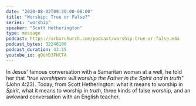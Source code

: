 ```yaml
---
date: "2020-08-02T09:30:00-08:00"
title: "Worship: True or False?"
series: "worship"
speaker: "Scott Hetherington"
type: message
podcast: https://arborchurch.com/podcast/worship-true-or-false.m4a
podcast_bytes: 32246106
podcast_duration: 43:15
youtube_id: gOohD3FHCTA
---
```


In Jesus' famous conversation with a Samaritan woman at a well, he told her that *"true worshipers will worship the Father in the Spirit and in truth"* (John 4:23). Today, from Scott Hetherington: what it means to worship in *Spirit*, what it means to worship in *truth*, three kinds of false worship, and an awkward conversation with an English teacher.
